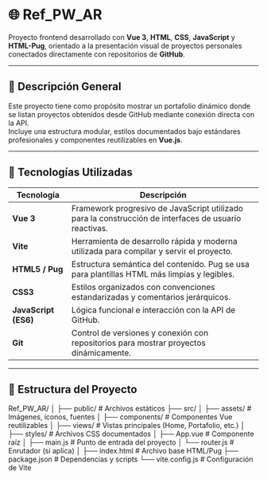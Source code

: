 # 🌐 Ref_PW_AR

Proyecto frontend desarrollado con **Vue 3**, **HTML**, **CSS**, **JavaScript** y **HTML-Pug**, orientado a la presentación visual de proyectos personales conectados directamente con repositorios de **GitHub**.

---

## 🧩 Descripción General

Este proyecto tiene como propósito mostrar un portafolio dinámico donde se listan proyectos obtenidos desde GitHub mediante conexión directa con la API.  
Incluye una estructura modular, estilos documentados bajo estándares profesionales y componentes reutilizables en **Vue.js**.

---

## 🚀 Tecnologías Utilizadas

| Tecnología  | Descripción |
|--------------|-------------|
| **Vue 3** | Framework progresivo de JavaScript utilizado para la construcción de interfaces de usuario reactivas. |
| **Vite** | Herramienta de desarrollo rápida y moderna utilizada para compilar y servir el proyecto. |
| **HTML5 / Pug** | Estructura semántica del contenido. Pug se usa para plantillas HTML más limpias y legibles. |
| **CSS3** | Estilos organizados con convenciones estandarizadas y comentarios jerárquicos. |
| **JavaScript (ES6)** | Lógica funcional e interacción con la API de GitHub. |
| **Git** | Control de versiones y conexión con repositorios para mostrar proyectos dinámicamente. |

---

## 📂 Estructura del Proyecto

Ref_PW_AR/
│
├── public/ # Archivos estáticos
├── src/
│ ├── assets/ # Imágenes, íconos, fuentes
│ ├── components/ # Componentes Vue reutilizables
│ ├── views/ # Vistas principales (Home, Portafolio, etc.)
│ ├── styles/ # Archivos CSS documentados
│ ├── App.vue # Componente raíz
│ ├── main.js # Punto de entrada del proyecto
│ └── router.js # Enrutador (si aplica)
│
├── index.html # Archivo base HTML/Pug
├── package.json # Dependencias y scripts
└── vite.config.js # Configuración de Vite
